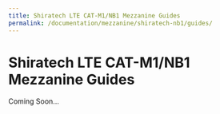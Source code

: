 ```yaml
---
title: Shiratech LTE CAT-M1/NB1 Mezzanine Guides
permalink: /documentation/mezzanine/shiratech-nb1/guides/
---
```


# Shiratech LTE CAT-M1/NB1 Mezzanine Guides

Coming Soon...